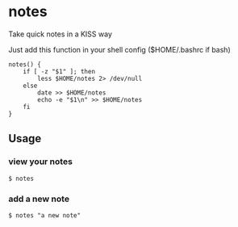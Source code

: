 # notes
Take quick notes in a KISS way

Just add this function in your shell config ($HOME/.bashrc if bash)

```
notes() {
	if [ -z "$1" ]; then
		less $HOME/notes 2> /dev/null
	else
		date >> $HOME/notes
		echo -e "$1\n" >> $HOME/notes
	fi
}
```

## Usage

### view your notes
```
$ notes
```

### add a new note
```
$ notes "a new note"
```

